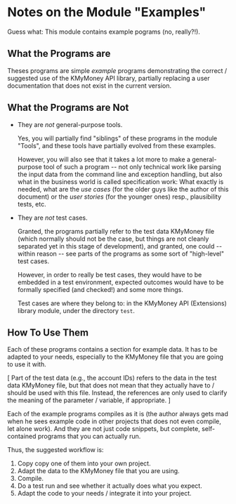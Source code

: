# Notes on the Module "Examples"

Guess what: This module contains example pograms (no, really?!).

## What the Programs are
Theses programs are simple *example* programs demonstrating the correct / suggested use of the 
KMyMoney 
API library, partially replacing a user documentation that does not exist in the current version.

## What the Programs are Not
* They are *not* general-purpose tools. 

  Yes, you will partially find "siblings" of these programs in the module "Tools", and these tools have 
  partially evolved from these examples.

  However, you will also see that it takes a lot more to make a general-purpose tool of such a 
  program -- not only technical work like parsing the input data from the command line and 
  exception handling, but also what in the business world is called specification work: 
  What exactly is needed, what are the *use cases* (for the older guys like the author of 
  this document) or the *user stories* (for the younger ones) resp., plausibility tests, etc.

* They are *not* test cases.

  Granted, the programs partially refer to the test data 
  KMyMoney 
  file (which normally should not be the case, but things are not cleanly separated yet in this 
  stage of development), and granted, one could -- within reason -- see parts of the programs 
  as some sort of "high-level" test cases.

  However, in order to really be test cases, they would have to be embedded in a test environment, 
  expected outcomes would have to be formally specified (and checked!) and some more things. 

  Test cases are where they belong to: in the 
  KMyMoney 
  API (Extensions) library module, under the directory `test`.

## How To Use Them
Each of these programs contains a section for example data. It has to be adapted to your needs, 
especially to the 
KMyMoney
file that you are going to use it with.

[ Part of the test data (e.g., the account IDs) refers to the data in the test data 
KMyMoney 
file, but that does not mean that they actually have to / should be used with this file. 
Instead, the references are only used to clarify the meaning of the parameter / variable, 
if appropriate. ]

Each of the example programs compiles as it is (the author always gets mad when he sees 
example code in other projects that does not even compile, let alone work). And they are 
not just code snippets, but complete, self-contained programs that you can actually run.

Thus, the suggested workflow is:

1. Copy copy one of them into your own project.
2. Adapt the data to the KMyMoney file that you are using.
3. Compile.
4. Do a test run and see whether it actually does what you expect.
5. Adapt the code to your needs / integrate it into your project.
